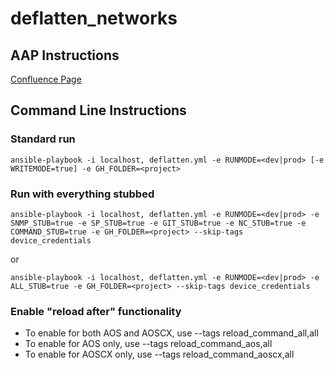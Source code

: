 # deflatten_networks

## AAP Instructions

[Confluence Page](https://marriottcloud.atlassian.net/wiki/spaces/NTWK/pages/999063741/Network+Deflattening+Tool+Instructions)

## Command Line Instructions

### Standard run

```
ansible-playbook -i localhost, deflatten.yml -e RUNMODE=<dev|prod> [-e WRITEMODE=true] -e GH_FOLDER=<project>
```

### Run with everything stubbed

```
ansible-playbook -i localhost, deflatten.yml -e RUNMODE=<dev|prod> -e SNMP_STUB=true -e SP_STUB=true -e GIT_STUB=true -e NC_STUB=true -e COMMAND_STUB=true -e GH_FOLDER=<project> --skip-tags device_credentials
```
or

```
ansible-playbook -i localhost, deflatten.yml -e RUNMODE=<dev|prod> -e ALL_STUB=true -e GH_FOLDER=<project> --skip-tags device_credentials
```

### Enable "reload after" functionality

- To enable for both AOS and AOSCX, use --tags reload_command_all,all
- To enable for AOS only, use --tags reload_command_aos,all
- To enable for AOSCX only, use --tags reload_command_aoscx,all
